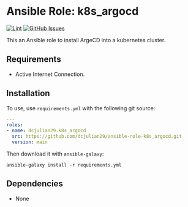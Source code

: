 # Ansible Role: k8s_argocd

[![Lint](https://github.com/dcjulian29/ansible-role-k8s_argocd/actions/workflows/lint.yml/badge.svg)](https://github.com/dcjulian29/ansible-role-k8s_argocd/actions/workflows/lint.yml) [![GitHub Issues](https://img.shields.io/github/issues-raw/dcjulian29/ansible-role-k8s_argocd.svg)](https://github.com/dcjulian29/ansible-role-k8s_argocd/issues)

This an Ansible role to install ArgeCD into a kubernetes cluster.

## Requirements

- Active Internet Connection.

## Installation

To use, use `requirements.yml` with the following git source:

```yaml
---
roles:
- name: dcjulian29.k8s_argocd
  src: https://github.com/dcjulian29/ansible-role-k8s_argocd.git
  version: main
  ```

Then download it with `ansible-galaxy`:

```shell
ansible-galaxy install -r requirements.yml
```

## Dependencies

- None
